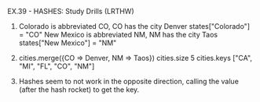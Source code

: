 EX.39 - HASHES: Study Drills (LRTHW)
1)  Colorado is abbreviated CO, CO has the city Denver
      states["Colorado"] = "CO"
    New Mexico is abbreviated NM, NM has the city Taos
      states["New Mexico"] = "NM"

2)  cities.merge({CO => Denver, NM => Taos})
    cities.size   5
    cities.keys   ["CA", "MI", "FL", "CO", "NM"]

3)  Hashes seem to not work in the opposite direction, calling the value (after the hash rocket) to get the key.
